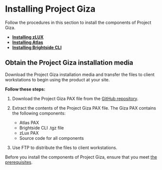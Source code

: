 # Installing Project Giza

Follow the procedures in this section to install the components of Project Giza.

-   **[Installing zLUX](../topics/installvirtualdesktop.md)**
-   **[Installing Atlas](../topics/atlas-install.md)**
-   **[Installing Brightside CLI](../topics/cli-installcli.md)**

## Obtain the Project Giza installation media
Download the Project Giza installation media and transfer the files to client workstations to begin using the product at your site.

**Follow these steps:**

1. Download the Project Giza PAX file from the [GitHub repository](https://github.com/gizafoundation/Downloads/releases).

2. Extract the contents of the Project Giza PAX file. The Giza PAX contains the following components:
    - Atlas PAX
    - Brightside CLI .tgz file
    - zLux PAX
    - Source code for all components

3. Use FTP to distribute the files to client workstations.

Before you install the components of Project Giza, ensure that you meet [the prerequisites](planinstall.md).
